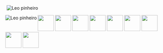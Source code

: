 <p>&nbsp;<img align="center" src="https://github-readme-stats.vercel.app/api?username=Stuka132&show_icons=true&locale=en&theme=tokyonight" alt="Leo pinheiro" color="" /></p>
<p><img align="left" src="https://github-readme-stats.vercel.app/api/top-langs?username=Stuka132&show_icons=true&locale=en&layout=compact&theme=tokyonight" alt="Leo pinheiro" /></p>

<img src="https://cdn.jsdelivr.net/gh/devicons/devicon/icons/javascript/javascript-original.svg" width=50px height=50px/> <img src="https://upload.wikimedia.org/wikipedia/commons/c/c3/Python-logo-notext.svg" width=50px height=50px/> <img src="https://raw.githubusercontent.com/isocpp/logos/master/cpp_logo.png" width=50px height=50px/> <img src="https://camo.githubusercontent.com/8d56e87edf99e89bfc457cd62462e0b7aae19e6b197b1df5c542d474d8d76f81/68747470733a2f2f646576656c6f7065722e6665646f726170726f6a6563742e6f72672f7374617469632f6c6f676f2f6373686172702e706e67" width=50px height=50px/>
<img src="https://cdn.jsdelivr.net/gh/devicons/devicon/icons/css3/css3-original.svg" width=50px height=50px/> <img src="https://cdn.jsdelivr.net/gh/devicons/devicon/icons/html5/html5-original.svg" width=50px height=50px/> <img src="https://cdn.jsdelivr.net/gh/devicons/devicon/icons/react/react-original.svg" width=50px height=50px/>  <img src="https://cdn.jsdelivr.net/gh/devicons/devicon/icons/nextjs/nextjs-original.svg" width=50px height=50px/> <img src="https://cdn.jsdelivr.net/gh/devicons/devicon/icons/tailwindcss/tailwindcss-plain.svg" width=50px height=50px/>
